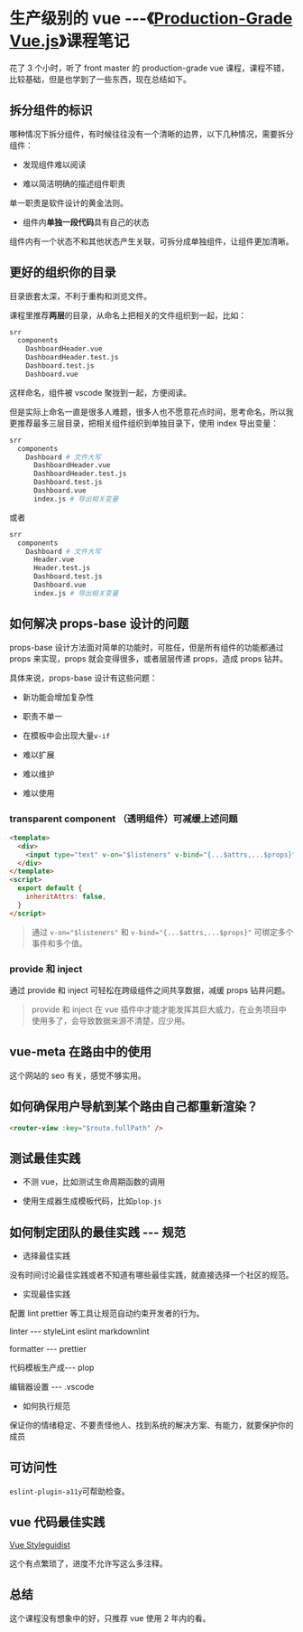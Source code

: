 # 生产级别的 vue ---《[Production-Grade Vue.js](https://frontendmasters.com/courses/production-vue/)》课程笔记

花了 3 个小时，听了 front master 的 production-grade vue 课程，课程不错，比较基础，但是也学到了一些东西，现在总结如下。

## 拆分组件的标识

哪种情况下拆分组件，有时候往往没有一个清晰的边界，以下几种情况，需要拆分组件：

- 发现组件难以阅读

- 难以简洁明确的描述组件职责

单一职责是软件设计的黄金法则。

- 组件内**单独一段代码**具有自己的状态

组件内有一个状态不和其他状态产生关联，可拆分成单独组件，让组件更加清晰。

## 更好的组织你的目录

目录嵌套太深，不利于重构和浏览文件。

课程里推荐**两层**的目录，从命名上把相关的文件组织到一起，比如：

```bash
srr
  components
    DashboardHeader.vue
    DashboardHeader.test.js
    Dashboard.test.js
    Dashboard.vue
```

这样命名，组件被 vscode 聚拢到一起，方便阅读。

但是实际上命名一直是很多人难题，很多人也不愿意花点时间，思考命名，所以我更推荐最多三层目录，把相关组件组织到单独目录下，使用 index 导出变量：

```bash
srr
  components
    Dashboard # 文件大写
      DashboardHeader.vue
      DashboardHeader.test.js
      Dashboard.test.js
      Dashboard.vue
      index.js # 导出相关变量
```

或者

```bash
srr
  components
    Dashboard # 文件大写
      Header.vue
      Header.test.js
      Dashboard.test.js
      Dashboard.vue
      index.js # 导出相关变量
```

## 如何解决 props-base 设计的问题

props-base 设计方法面对简单的功能时，可胜任，但是所有组件的功能都通过 props 来实现，props 就会变得很多，或者层层传递 props，造成 props 钻井。

具体来说，props-base 设计有这些问题：

- 新功能会增加复杂性

- 职责不单一

- 在模板中会出现大量`v-if`

- 难以扩展

- 难以维护

- 难以使用

### transparent component （透明组件）可减缓上述问题

```html
<template>
  <div>
    <input type="text" v-on="$listeners" v-bind="{...$attrs,...$props}" />
  </div>
</template>
<script>
  export default {
    inheritAttrs: false,
  }
</script>
```

> 通过 `v-on="$listeners"` 和 `v-bind="{...$attrs,...$props}"` 可绑定多个事件和多个值。

### provide 和 inject

通过 provide 和 inject 可轻松在跨级组件之间共享数据，减缓 props 钻井问题。

> provide 和 inject 在 vue 插件中才能才能发挥其巨大威力，在业务项目中使用多了，会导致数据来源不清楚，应少用。

## vue-meta 在路由中的使用

这个网站的 seo 有关，感觉不够实用。

## 如何确保用户导航到某个路由自己都重新渲染？

```html
<router-view :key="$route.fullPath" />
```

## 测试最佳实践

- 不测 vue，比如测试生命周期函数的调用

- 使用生成器生成模板代码，比如`plop.js`

## 如何制定团队的最佳实践 --- 规范

- 选择最佳实践

没有时间讨论最佳实践或者不知道有哪些最佳实践，就直接选择一个社区的规范。

- 实现最佳实践

配置 lint prettier 等工具让规范自动约束开发者的行为。

linter --- styleLint eslint markdownlint

formatter --- prettier

代码模板生产成--- plop

编辑器设置 --- .vscode

- 如何执行规范

保证你的情绪稳定、不要责怪他人、找到系统的解决方案、有能力，就要保护你的成员

## 可访问性

`eslint-plugin-a11y`可帮助检查。

## vue 代码最佳实践

[Vue Styleguidist](https://vue-styleguidist.github.io/)

这个有点繁琐了，进度不允许写这么多注释。

## 总结

这个课程没有想象中的好，只推荐 vue 使用 2 年内的看。
